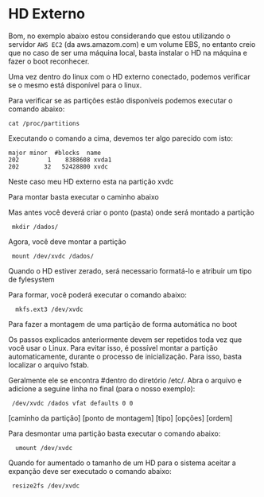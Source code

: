 # HD Externo

Bom, no exemplo abaixo estou considerando que estou utilizando o servidor `AWS EC2` (da aws.amazom.com) e um volume EBS, no entanto creio que no caso de ser uma máquina local, basta instalar o HD na máquina e fazer o boot reconhecer.

Uma vez dentro do linux com o HD externo conectado, podemos verificar se o mesmo está disponível para o linux.

Para verificar se as partições estão disponíveis podemos executar o comando abaixo:

    cat /proc/partitions

Executando o comando a cima, devemos ter algo parecido com isto:

    major minor  #blocks  name
    202        1    8388608 xvda1
    202       32   52428800 xvdc

Neste caso meu HD externo esta na partição xvdc

Para montar basta executar o caminho abaixo

Mas antes você deverá criar o ponto (pasta) onde será montado a partição

     mkdir /dados/

Agora, você deve montar a partição

     mount /dev/xvdc /dados/

Quando o HD estiver zerado, será necessario formatá-lo e atribuir um tipo de fylesystem

Para formar, você poderá executar o comando abaixo:

      mkfs.ext3 /dev/xvdc

Para fazer a montagem de uma partição de forma automática no boot

Os passos explicados anteriormente devem ser repetidos toda vez que você usar o Linux. Para evitar isso, é possível montar a partição automaticamente, durante o processo de inicialização. Para isso, basta localizar o arquivo fstab.

Geralmente ele se encontra #dentro do diretório /etc/. Abra o arquivo e adicione a seguine linha no final (para o nosso exemplo):

     /dev/xvdc /dados vfat defaults 0 0

[caminho da partição] [ponto de montagem] [tipo] [opções] [ordem]

Para desmontar uma partição basta executar o comando abaixo:

      umount /dev/xvdc

Quando for aumentado o tamanho de um HD para o sistema aceitar a expanção deve ser executado o comando abaixo:

     resize2fs /dev/xvdc

